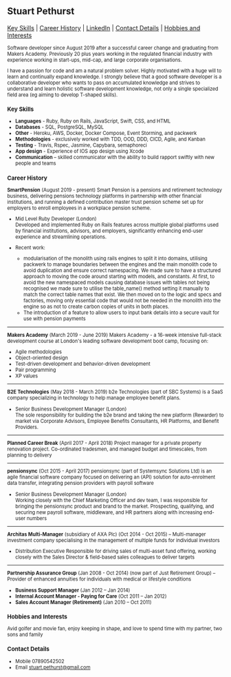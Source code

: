 ## Stuart Pethurst

[Key Skills](#key-skills) | [Career History](#career-history) | [LinkedIn](https://www.linkedin.com/in/stuartpethurst/) | [Contact Details](#contact-details) | [Hobbies and Interests](#hobbies-and-interests)

<span style="font-size: .7rem">
Software developer since August 2019 after a successful career change and graduating from Makers Academy. Previously 20 plus years working in the regulated financial industry with experience working in start-ups, mid-cap, and large corporate organisations.

<span style="font-size: .7rem">I have a passion for code and am a natural problem solver. Highly motivated with a huge will to learn and continually expand knowledge. I strongly believe that a good software developer is a collaborative developer who wants to pass on accumulated knowledge and strives to understand and learn holistic software development knowledge, not only a single specialized field area (eg aiming to develop T-shaped skills).


### Key Skills

* **Languages** - Ruby, Ruby on Rails, JavaScript, Swift, CSS, and HTML
* **Databases** - SQL, PostgreSQL, MySQL
* **Other** - Heroku, AWS, Docker, Docker Compose, Event Storming, and packwerk
* **Methodologies** - exclusively worked with TDD, OOD, DDD, CICD, Agile, and Kanban
* **Testing** - Travis, Rspec, Jasmine, Capybara, semaphoreci
* **App design** -  Experience of IOS app design using Xcode
* **Communication** – skilled communicator with the ability to build rapport swiftly with new people and teams  	

### Career History

**SmartPension** (August 2019 - present)
Smart Pension is a pensions and retirement technology business, delivering pensions technology platforms in partnership with other financial institutions, and running a defined contribution master trust pension scheme set up for employers to enroll employees in a workplace pension scheme.

* Mid Level Ruby Developer (London)                                                   
Developed and implemented Ruby on Rails features across multiple global platforms used by financial institutions, advisors, and employers, significantly enhancing end-user experience and streamlining operations.

* Recent work:
  * modularisation of the monolith using rails engines to split it into domains, utilising packwerk to manage boundaries between the engines and the main monolith code to avoid duplication and ensure correct namespacing. We made sure to have a structured approach to moving the code around starting with models, and constants. At first, to avoid the new namespaced models causing database issues with tables not being recognised we made sure to utilise the table_name() method setting it manually to match the correct table names that exist. We then moved on to the logic and specs and factories, moving only essential code that would not be needed in the monolith into the engine so as not to create carbon copies of units in both places.
  * The introduction of a feature to allow users to input bank details into a secure vault for use with pension payments

---

**Makers Academy** (March 2019 - June 2019)
Makers Academy -  a 16-week intensive full-stack development course at London's leading software development boot camp, focusing on:

* Agile methodologies
* Object-oriented design
* Test-driven development and behavior-driven development
* Pair programming
* XP values

---

**B2E Technologies** (May 2018 - March 2019)
b2e Technologies (part of SBC Systems) is a SaaS company specializing in technology to help manage employee benefit plans.

* Senior Business Development Manager (London)                                                   
The sole responsibility for building the b2e brand and taking the new platform (Rewarder) to market via Corporate Advisors, Employee Benefits Consultants, HR Platforms, and Benefit Providers.     

---
                                                                                                         
**Planned Career Break** (April 2017 - April 2018)
Project manager for a private property renovation project. Co-ordinated tradesmen, and managed budget and timescales, from planning to delivery

---

**pensionsync** (Oct 2015 - April 2017)
pensionsync (part of Systemsync Solutions Ltd) is an agile financial software company focused on delivering an (API) solution for auto-enrolment data transfer, integrating pension providers with payroll software

* Senior Business Development Manager (London)                                                       
Working closely with the Chief Marketing Officer and dev team, I was responsible for bringing the pensionsync product and brand to the market. Prospecting, qualifying, and securing new payroll software, middleware, and HR partners along with increasing end-user numbers 

---

**Architas Multi-Manager** (subsidiary of AXA Plc) (Oct 2014 - Oct 2015) – Multi-manager investment company specialising in the management of multiple funds for individual investors

* Distribution Executive Responsible for driving sales of multi-asset fund offering, working closely with the Sales Director & field-based sales colleagues to deliver targets

---

**Partnership Assurance Group**  (Jan 2008 - Oct 2014)
(now part of Just Retirement Group) – Provider of enhanced annuities for individuals with medical or lifestyle conditions

* **Business Support Manager** (Jan 2012 – Jan 2014)                                                                                    
* **Internal Account Manager - Paying for Care** (Oct 2011 – Jan 2012)                                                          
* **Sales Account Manager (Retirement)** (Jan 2010 – Oct 2011)                                                                                       

### Hobbies and Interests
Avid golfer and movie fan, enjoy keeping in shape, and love to spend time with my partner, two sons and family

### Contact Details
* Mobile 07890542502
* Email stuart.pethurst@gmail.com</span>



